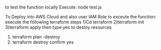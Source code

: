 to test the function locally
Execute: node test.js


To Deploy into AWS Cloud and also user IAM Role to exceute the function:
execute the following terraform steps
1)Cd terraform
2)terraform init
3)terraform apply 
then type yes
to destoy resources 
1) terraform plan -destroy
2) terraform destroy
confirm yes